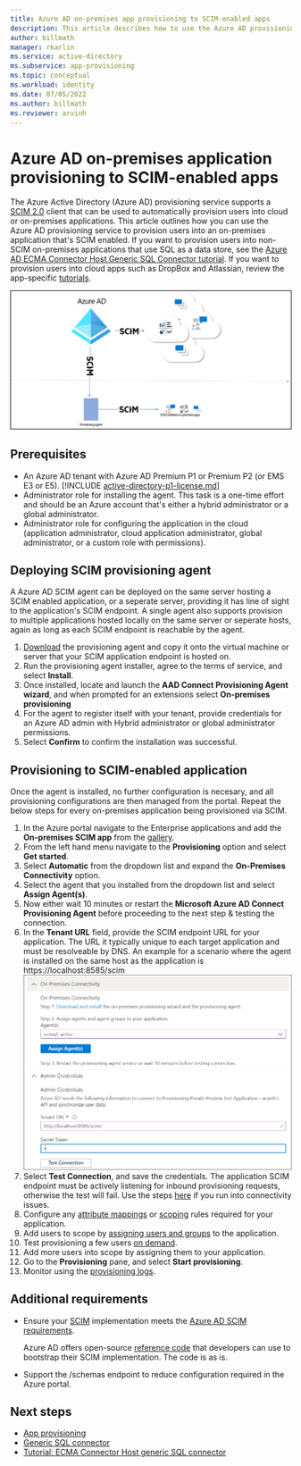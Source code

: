 ```yaml
---
title: Azure AD on-premises app provisioning to SCIM-enabled apps
description: This article describes how to use the Azure AD provisioning service to provision users into an on-premises app that's SCIM enabled.
author: billmath
manager: rkarlin
ms.service: active-directory
ms.subservice: app-provisioning
ms.topic: conceptual
ms.workload: identity
ms.date: 07/05/2022
ms.author: billmath
ms.reviewer: arvinh
---
```


# Azure AD on-premises application provisioning to SCIM-enabled apps

The Azure Active Directory (Azure AD) provisioning service supports a [SCIM 2.0](https://techcommunity.microsoft.com/t5/identity-standards-blog/provisioning-with-scim-getting-started/ba-p/880010) client that can be used to automatically provision users into cloud or on-premises applications. This article outlines how you can use the Azure AD provisioning service to provision users into an on-premises application that's SCIM enabled. If you want to provision users into non-SCIM on-premises applications that use SQL as a data store, see the [Azure AD ECMA Connector Host Generic SQL Connector tutorial](tutorial-ecma-sql-connector.md). If you want to provision users into cloud apps such as DropBox and Atlassian, review the app-specific [tutorials](../../active-directory/saas-apps/tutorial-list.md).

![Diagram that shows SCIM architecture.](./media/on-premises-scim-provisioning/scim-4.png)

## Prerequisites
- An Azure AD tenant with Azure AD Premium P1 or Premium P2 (or EMS E3 or E5). [!INCLUDE [active-directory-p1-license.md](../../../includes/active-directory-p1-license.md)]
- Administrator role for installing the agent. This task is a one-time effort and should be an Azure account that's either a hybrid administrator or a global administrator. 
- Administrator role for configuring the application in the cloud (application administrator, cloud application administrator, global administrator, or a custom role with permissions).

## Deploying SCIM provisioning agent
A Azure AD SCIM agent can be deployed on the same server hosting a SCIM enabled application, or a seperate server, providing it has line of sight to the application's SCIM endpoint. A single agent also supports provision to multiple applications hosted locally on the same server or seperate hosts, again as long as each SCIM endpoint is reachable by the agent.  

 1. [Download](https://aka.ms/OnPremProvisioningAgent) the provisioning agent and copy it onto the virtual machine or server that your SCIM application endpoint is hosted on.
 2. Run the provisioning agent installer, agree to the terms of service, and select **Install**.
 3. Once installed, locate  and launch the **AAD Connect Provisioning Agent wizard**, and when prompted for an extensions select **On-premises provisioning**
 4. For the agent to register itself with your tenant, provide credentials for an Azure AD admin with Hybrid administrator or global administrator permissions.
 5. Select **Confirm** to confirm the installation was successful.
 
## Provisioning to SCIM-enabled application
Once the agent is installed, no further configuration is necesary, and all provisioning configurations are then managed from the portal. Repeat the below steps for every on-premises application being provisioned via SCIM.
 
 1. In the Azure portal navigate to the Enterprise applications and add the **On-premises SCIM app** from the [gallery](../../active-directory/manage-apps/add-application-portal.md).
 2. From the left hand menu navigate to the **Provisioning** option and select **Get started**.
 3. Select **Automatic** from the dropdown list and expand the **On-Premises Connectivity** option.
 4.  Select the agent that you installed from the dropdown list and select **Assign Agent(s)**.
 5.  Now either wait 10 minutes or restart the **Microsoft Azure AD Connect Provisioning Agent** before proceeding to the next step & testing the connection.
 6.  In the **Tenant URL** field, provide the SCIM endpoint URL for your application. The URL it typically unique to each target application and must be resolveable by DNS. An example for a scenario where the agent is installed on the same host as the application is https://localhost:8585/scim ![Screenshot that shows assigning an agent.](./media/on-premises-scim-provisioning/scim-2.png)
 7.  Select **Test Connection**, and save the credentials. The application SCIM endpoint must be actively listening for inbound provisioning requests, otherwise the test will fail. Use the steps [here](on-premises-ecma-troubleshoot.md#troubleshoot-test-connection-issues) if you run into connectivity issues. 
 8.  Configure any [attribute mappings](customize-application-attributes.md) or [scoping](define-conditional-rules-for-provisioning-user-accounts.md) rules required for your application.
 9.  Add users to scope by [assigning users and groups](../../active-directory/manage-apps/add-application-portal-assign-users.md) to the application.
 10.  Test provisioning a few users [on demand](provision-on-demand.md).
 11.  Add more users into scope by assigning them to your application.
 12.  Go to the **Provisioning** pane, and select **Start provisioning**.
 13.  Monitor using the [provisioning logs](../../active-directory/reports-monitoring/concept-provisioning-logs.md).

## Additional requirements
* Ensure your [SCIM](https://techcommunity.microsoft.com/t5/identity-standards-blog/provisioning-with-scim-getting-started/ba-p/880010) implementation meets the [Azure AD SCIM requirements](use-scim-to-provision-users-and-groups.md).
  
  Azure AD offers open-source [reference code](https://github.com/AzureAD/SCIMReferenceCode/wiki) that developers can use to bootstrap their SCIM implementation. The code is as is.
* Support the /schemas endpoint to reduce configuration required in the Azure portal. 

## Next steps

- [App provisioning](user-provisioning.md)
- [Generic SQL connector](on-premises-sql-connector-configure.md)
- [Tutorial: ECMA Connector Host generic SQL connector](tutorial-ecma-sql-connector.md)
